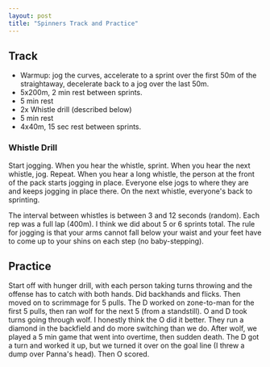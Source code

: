 ```yaml
---
layout: post
title: "Spinners Track and Practice"
---
```


## Track


- Warmup: jog the curves, accelerate to a sprint over the first 50m of the straightaway, decelerate back to a jog over the last 50m.
- 5x200m, 2 min rest between sprints.
- 5 min rest
- 2x Whistle drill (described below)
- 5 min rest
- 4x40m, 15 sec rest between sprints.

### Whistle Drill

Start jogging. When you hear the whistle, sprint. When you hear the next whistle, jog. Repeat. When you hear a long whistle, the person at the front of the pack starts jogging in place. Everyone else jogs to where they are and keeps jogging in place there. On the next whistle, everyone's back to sprinting.

The interval between whistles is between 3 and 12 seconds (random). Each rep was a full lap (400m). I think we did about 5 or 6 sprints total. The rule for jogging is that your arms cannot fall below your waist and your feet have to come up to your shins on each step (no baby-stepping).

## Practice

Start off with hunger drill, with each person taking turns throwing and the offense has to catch with both hands. Did backhands and flicks. Then moved on to scrimmage for 5 pulls. The D worked on zone-to-man for the first 5 pulls, then ran wolf for the next 5 (from a standstill). O and D took turns going through wolf. I honestly think the O did it better. They run a diamond in the backfield and do more switching than we do. After wolf, we played a 5 min game that went into overtime, then sudden death. The D got a turn and worked it up, but we turned it over on the goal line (I threw a dump over Panna's head). Then O scored.
